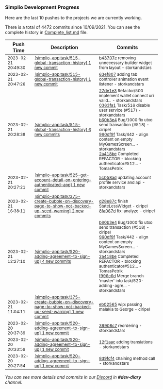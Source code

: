 
### Simplio Development Progress

Here are the last 10 pushes to the projects we are currently working.

There is a total of 4472 commits since 10/09/2021. You can see the complete history in
 [Complete_list.md](Complete_list.md) file.

| Push Time | Description | Commits |
| --- | --- | --- |
| <sub>2023-02-21 20:49:30</sub> | <sub>[[simplio-app:task/515\-global\-transaction\-history] 1 new commit](https://github.com/SimplioOfficial/simplio-app/commit/b43707cab92a67f0ee3286a57ebfe39339a60834)</sub> | <sub>[b43707c](https://github.com/SimplioOfficial/simplio-app/commit/b43707cab92a67f0ee3286a57ebfe39339a60834) removing unnecessary builder widget from layout - storkandstars</sub> |
| <sub>2023-02-21 20:47:26</sub> | <sub>[[simplio-app:task/515\-global\-transaction\-history] 1 new commit](https://github.com/SimplioOfficial/simplio-app/commit/63ef80719ba7f81f3507bbb72765996874cc65e3)</sub> | <sub>[63ef807](https://github.com/SimplioOfficial/simplio-app/commit/63ef80719ba7f81f3507bbb72765996874cc65e3) adding tab controller animation event listener - storkandstars</sub> |
| <sub>2023-02-21 20:28:38</sub> | <sub>[[simplio-app:task/515\-global\-transaction\-history] 6 new commits](https://github.com/SimplioOfficial/simplio-app/compare/91e072d47445...4425a9a08816)</sub> | <sub>[27de1e3](https://github.com/SimplioOfficial/simplio-app/commit/27de1e37c72db2dcfc6e015b7568550eaa1fba19) Refactor/500 implement wallet connect uri valid... - storkandstars<br>[0363fa1](https://github.com/SimplioOfficial/simplio-app/commit/0363fa1048e83703b121f4b421cf6bc03efbc39b) Task/516 disable user service (#517) - storkandstars<br>[b60b3e4](https://github.com/SimplioOfficial/simplio-app/commit/b60b3e4a57961a10d59306cf11c2bbaf39ed102d) Bug/1000 fix utxo send transaction (#518) - ciripel<br>[960df9f](https://github.com/SimplioOfficial/simplio-app/commit/960df9f2fbdca24ef2f1b41e7bea0da8b938b371) Task/442 - align content on empty MyGamesScreen... - storkandstars<br>[2a418be](https://github.com/SimplioOfficial/simplio-app/commit/2a418be07b7c314eb0225c2489b624cc74c4cb4e) Completed REFACTOR - blocking authenticator#512... - TomasPetrik</sub> |
| <sub>2023-02-21 20:27:21</sub> | <sub>[[simplio-app:task/525\-get\-account\-detail\-on\-entering\-authenticated\-app] 1 new commit](https://github.com/SimplioOfficial/simplio-app/commit/5c058ad194df98c965f68fa60314b2f0fe081636)</sub> | <sub>[5c058ad](https://github.com/SimplioOfficial/simplio-app/commit/5c058ad194df98c965f68fa60314b2f0fe081636) updating account profile service and api - storkandstars</sub> |
| <sub>2023-02-21 16:38:11</sub> | <sub>[[simplio-app:task/375\-create\-bubble\-on\-discovery\-page\-to\-show\-not\-backed\-up\-seed\-warning] 2 new commits](https://github.com/SimplioOfficial/simplio-app/compare/eb025650f553...8fa067d1947d)</sub> | <sub>[d28e87c](https://github.com/SimplioOfficial/simplio-app/commit/d28e87c8892a2b36215c267225386b7f06a3d134) finish StateLessWidget - ciripel<br>[8fa067d](https://github.com/SimplioOfficial/simplio-app/commit/8fa067d1947deb300f5f8ae9c725b74d6c4d4a62) fix: analyze - ciripel</sub> |
| <sub>2023-02-21 12:27:10</sub> | <sub>[[simplio-app:task/520\-adding\-agreement\-to\-sign\-up] 4 new commits](https://github.com/SimplioOfficial/simplio-app/compare/38908c752d84...f996c6d8b280)</sub> | <sub>[b60b3e4](https://github.com/SimplioOfficial/simplio-app/commit/b60b3e4a57961a10d59306cf11c2bbaf39ed102d) Bug/1000 fix utxo send transaction (#518) - ciripel<br>[960df9f](https://github.com/SimplioOfficial/simplio-app/commit/960df9f2fbdca24ef2f1b41e7bea0da8b938b371) Task/442 - align content on empty MyGamesScreen... - storkandstars<br>[2a418be](https://github.com/SimplioOfficial/simplio-app/commit/2a418be07b7c314eb0225c2489b624cc74c4cb4e) Completed REFACTOR - blocking authenticator#512... - TomasPetrik<br>[f996c6d](https://github.com/SimplioOfficial/simplio-app/commit/f996c6d8b28079052175642df4f5b93791e0d8c2) Merge branch 'master' into task/520-adding-agre... - storkandstars</sub> |
| <sub>2023-02-21 11:04:11</sub> | <sub>[[simplio-app:task/375\-create\-bubble\-on\-discovery\-page\-to\-show\-not\-backed\-up\-seed\-warning] 1 new commit](https://github.com/SimplioOfficial/simplio-app/commit/eb025650f553e351aa17739976b79f10b7651192)</sub> | <sub>[eb02565](https://github.com/SimplioOfficial/simplio-app/commit/eb025650f553e351aa17739976b79f10b7651192) wip: passing malakia to George - ciripel</sub> |
| <sub>2023-02-20 20:37:39</sub> | <sub>[[simplio-app:task/520\-adding\-agreement\-to\-sign\-up] 1 new commit](https://github.com/SimplioOfficial/simplio-app/commit/38908c752d84d699544dd808d8475f0a0852ec44)</sub> | <sub>[38908c7](https://github.com/SimplioOfficial/simplio-app/commit/38908c752d84d699544dd808d8475f0a0852ec44) reordering - storkandstars</sub> |
| <sub>2023-02-20 20:33:59</sub> | <sub>[[simplio-app:task/520\-adding\-agreement\-to\-sign\-up] 1 new commit](https://github.com/SimplioOfficial/simplio-app/commit/12f1aacfaa7966e50e896e9faa7c13815c4ca6f1)</sub> | <sub>[12f1aac](https://github.com/SimplioOfficial/simplio-app/commit/12f1aacfaa7966e50e896e9faa7c13815c4ca6f1) adding translations - storkandstars</sub> |
| <sub>2023-02-20 20:27:54</sub> | <sub>[[simplio-app:task/520\-adding\-agreement\-to\-sign\-up] 1 new commit](https://github.com/SimplioOfficial/simplio-app/commit/8d9fcf4da68953cfa866ce663ab9c033fd9d96b6)</sub> | <sub>[8d9fcf4](https://github.com/SimplioOfficial/simplio-app/commit/8d9fcf4da68953cfa866ce663ab9c033fd9d96b6) chaining method call - storkandstars</sub> |

_You can see more details and commits in our [Discord](https://discord.gg/aKhjuwZmdP) in **#dev-diary** channel._
